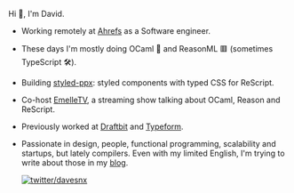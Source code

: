 Hi 👋, I'm David.

- Working remotely at [Ahrefs](https://ahrefs.com) as a Software engineer.
- These days I'm mostly doing OCaml 🐪 and ReasonML 🟥 (sometimes TypeScript 🛠️).
- Building [styled-ppx](https://github.com/davesnx/styled-ppx): styled components with typed CSS for ReScript.
- Co-host [EmelleTV](https://twitch.tv/emelletv), a streaming show talking about OCaml, Reason and ReScript.
- Previously worked at [Draftbit](https://draftbit.com) and [Typeform](https://typeform.com).
- Passionate in design, people, functional programming, scalability and startups, but lately compilers. Even with my limited English, I'm trying to write about those in my [blog](https://sancho.dev/blog). 

  [![twitter/davesnx](https://img.shields.io/twitter/url/https/twitter.com/cloudposse.svg?style=social&label=Follow%20me)](https://twitter.com/davesnx)
